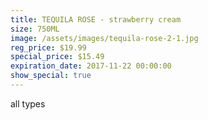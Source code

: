 ```yaml
---
title: TEQUILA ROSE - strawberry cream
size: 750ML
image: /assets/images/tequila-rose-2-1.jpg
reg_price: $19.99
special_price: $15.49
expiration_date: 2017-11-22 00:00:00
show_special: true
---
```



all types